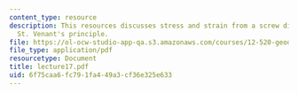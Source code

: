 ```yaml
---
content_type: resource
description: This resources discusses stress and strain from a screw dislocation and
  St. Venant's principle.
file: https://ol-ocw-studio-app-qa.s3.amazonaws.com/courses/12-520-geodynamics-fall-2006/6f75caa6fc791fa449a3cf36e325e633_lecture17.pdf
file_type: application/pdf
resourcetype: Document
title: lecture17.pdf
uid: 6f75caa6-fc79-1fa4-49a3-cf36e325e633
---
```

